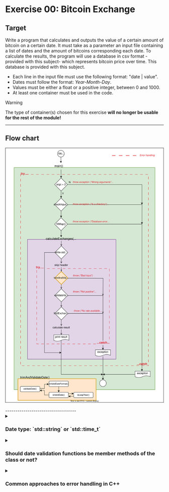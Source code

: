 # Exercise 00: Bitcoin Exchange
## Target
Write a program that calculates and outputs the value of a certain amount of bitcoin on a certain date. It must take as a parameter an input file containing a list of dates and the amount of bitcoins corresponding each date. To calculate the results, the program will use a database in csv format -provided with this subject- which represents bitcoin price over time. This database is provided with this subject.
- Each line in the input file must use the following format: "date | value".
- Dates must follow the format: *Year-Month-Day*.
- Values must be either a float or a positive integer, between 0 and 1000.
- At least one container must be used in the code.
> [!WARNING]
> The type of container(s) chosen for this exercise **will no longer be usable for the rest of the module!**
-----------------------------------
## Flow chart
<p align="center">
	<img src="assets/BitcoinExchange.svg" />
</p>
-----------------------------------
<details>
<summary><h3> Date type: `std::string` or `std::time_t` </h3></summary>

**What is std::time_t?**

`std::time_t` is an integer type representing seconds since the *epoch*, i.e., 00:00, Jan 1, 1970, UTC. It's used in C++ to represent points in time (timestamps).

In our exercise, since dates are provided as std::string (YYYY-MM-DD), we will need to convert them into std::time_t timestamps.

* **Pros of Using `std::time_t`**

    - Efficient Comparison:
        When using std::time_t, comparisons (e.g., finding the closest date) are faster than string comparisons because you're comparing integers rather than performing lexicographical comparisons on strings.

    - Built-in Date Handling:
        Converting date strings to std::time_t helps avoid errors in date comparisons, leap year handling, and other date-related complexities. The std::tm struct and related functions (mktime, strftime, etc.) can handle date arithmetic more reliably.
        For example, you can easily add days, months, or years and convert back to human-readable format when necessary.

    - Memory Efficient:
        std::time_t is smaller in size (usually 64-bit) compared to a string that could use more memory. If you have a large set of dates, this could save memory.

* **Cons of Using `std::time_t`**

    Conversion Complexity:
        You would need to convert the YYYY-MM-DD date string from your input files into a std::time_t value when inserting data into the map. This requires extra logic and may introduce complexity.
        You'll need to work with std::tm to parse the date string and use mktime() to convert it to std::time_t.

		This introduces a layer of parsing and conversion you wouldn't need if you were using strings directly.

	Loss of Readability:

		Dates stored as std::time_t are no longer human-readable. While strings like "2023-04-25" are easily understood, a std::time_t integer might not make sense at a glance.
		You would have to convert std::time_t back into a readable format whenever you want to display it.

	Limited to Date Range of std::time_t:

		std::time_t is generally based on the number of seconds since the Unix epoch (January 1, 1970). Depending on the system and whether it uses a 32-bit or 64-bit representation for std::time_t, it may not cover the full range of historical dates (e.g., before 1970 or far into the future).

When to Stick with std::string

    Simplicity: If your dataset is small and you don’t need date arithmetic, using std::string is simpler and more intuitive.
    Readability: Strings are human-readable, so debugging and printing values from the map is much easier when dates are stored as std::string.
    Fewer conversions: With strings, you avoid the overhead and complexity of converting between formats. If the program’s primary task is comparing date strings from input files, using strings might be easier.

Conclusion

    For Small Projects or Simpler Code: Storing dates as std::string is easier to implement, more intuitive, and avoids the complexity of converting between date formats.
    For Performance-Intensive Applications: If you're dealing with a large number of dates and need efficient comparisons or date arithmetic, using std::time_t can be a better choice. However, this comes with the trade-off of added complexity for conversion and a loss of readability.

Since you're writing an educational exercise, the simplicity of using std::string might be more advantageous, but if you're up for handling the conversion complexity, std::time_t is an efficient and robust solution.

</details>

<details>
<summary><h3> Should date validation functions be member methods of the class or not? </h3></summary>
Since my date validation functions don't depend on the internal state of the BitcoinExchange class, and they're useful in a more general context, the cleaner and more flexible approach is to make them non-member functions. This approach:

- Keeps the class focused on its core purpose: handling bitcoin exchange logic.
- Allows easier reusability of date validation in other parts of the program.
- Keeps the class lighter and better aligned with the *Single Responsibility Principle* (SRP) [*1].

So I have decided to place the date validation functions in separate utility files, DateUtils.hpp and DateUtils.cpp, to decouple them from the BitcoinExchange class.

[*1] The *Single Responsibility Principle* is one of the five SOLID principles of object-oriented design. It states that a class should have one and only one reason to change, meaning that it should focus on a single responsibility or function. In other words, **a class should be responsible for one thing**, and all of its methods should contribute to fulfilling that responsibility. In our case, BitcoinExchage's main purpose is to handle exchange logic, so its methods should focus on tasks related to this responsibility. Adding unrelated tasks, such as general date validation, dilutes the focus of the class.

</details>


<details>
<summary><h3>Common approaches to error handling in C++</h3></summary>

**1. Simple error reporting (C-style error handling)**

```
if (validateDate(valueDate) == false) {
	std::cerr << "Error: bad input => " << valueDate << std::endl;
}
```
- This approach is typical in C or for very simple C++ programs that don't require exception handling.
- It's low-overhead but doesn't integrate well into error management strategies where control flow needs to change based on the error.

**2. Generic exception**

```
try {
	std::ostringstream oss;

	if (validateDate(valueDate) == false) {
		oss << "Error: bad input => " << valueDate;
		throw std::runtime_error(oss.str());
	}
} catch (const std::exception & e) {
	std::cerr << e.what() << std::endl;
} 
```
Note that the thrown exception is not `std::exception` but `std::runtime_error`. This is because `std::exception` is very basic and doesn't support custom error messages directly. Instead, `std::runtime_error` does allow you to pass a custom error message with the oss.str().

**3. `std::runtime_error` exception**

```
	try {
		std::ostringstream oss;

		if (validateDate(valueDate) == false) {
			oss << "Error: bad input => " << valueDate;
			throw std::runtime_error(oss.str());
		}
	} catch (const std::runtime_error & e) {
		std::cerr << e.what() << std::endl;
	} 
```

There is a **compact and clean way** to handle exceptions without needing an extra ostringstream:

```
	try {
		if (validateDate(valueDate) == false) {
			throw std::runtime_error("Error: bad input => " + valueDate);
		}
	} catch (const std::runtime_error & e) {
		std::cerr << e.what() << std::endl;
	} 
```

**4. Custom exception** (concatenating additional info -like a variable value- to error message)

First we need to declare the custom exception class:

```
	class BadDateException : public std::exception {
		private:
			std::string _message;	// To store the full message

		public:
			// Constructor
			BadDateException(const std::string & date);

			// Override what() method
			virtual const char* what() const throw();
	};
```

Next define it:

```
	#include "BadDateException.hpp"

	// Constructor definition
	BadDateException::BadDateException(const std::string& date) 
		: _message("Error: bad input => " + date) {}

	// what() method definition
	const char* BadDateException::what() const throw() {
		return _message.c_str();
	}

```

And finally throw it in the try-catch block:

```
	try {
		if (validateDate(valueDate) == false) {
			throw BadDateException(valueDate);
		}
	} catch (const std::exception & e) {
		std::cerr << e.what() << std::endl;
	} 

```

Using custom exceptions can feel over-engineered. If the complexity of your application doesn't justify it, simpler solutions like logging or using standard exceptions (std::runtime_error) may be more appropriate. Custom exceptions shine when your system needs more granular control over errors, clear and maintainable separation of concerns, and flexibility as your project scales.

**If the project is small or medium-sized, better stick to simple error messages or standard exceptions**. Move to custom exceptions only when your project grows in complexity and requires more refined error handling.

</details>
